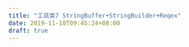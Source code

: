 ```yaml
---
title: "工具类7 StringBuffer+StringBuilder+Reqex"
date: 2019-11-10T09:45:24+08:00
draft: true
---
```


